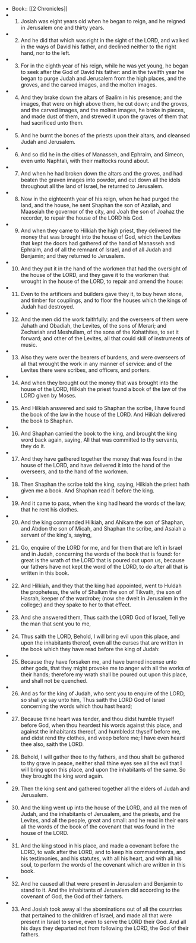 - Book:: [[2 Chronicles]]
- 1. Josiah was eight years old when he began to reign, and he reigned in Jerusalem one and thirty years.
- 2. And he did that which was right in the sight of the LORD, and walked in the ways of David his father, and declined neither to the right hand, nor to the left.
- 3. For in the eighth year of his reign, while he was yet young, he began to seek after the God of David his father: and in the twelfth year he began to purge Judah and Jerusalem from the high places, and the groves, and the carved images, and the molten images.
- 4. And they brake down the altars of Baalim in his presence; and the images, that were on high above them, he cut down; and the groves, and the carved images, and the molten images, he brake in pieces, and made dust of them, and strewed it upon the graves of them that had sacrificed unto them.
- 5. And he burnt the bones of the priests upon their altars, and cleansed Judah and Jerusalem.
- 6. And so did he in the cities of Manasseh, and Ephraim, and Simeon, even unto Naphtali, with their mattocks round about.
- 7. And when he had broken down the altars and the groves, and had beaten the graven images into powder, and cut down all the idols throughout all the land of Israel, he returned to Jerusalem.
- 8. Now in the eighteenth year of his reign, when he had purged the land, and the house, he sent Shaphan the son of Azaliah, and Maaseiah the governor of the city, and Joah the son of Joahaz the recorder, to repair the house of the LORD his God.
- 9. And when they came to Hilkiah the high priest, they delivered the money that was brought into the house of God, which the Levites that kept the doors had gathered of the hand of Manasseh and Ephraim, and of all the remnant of Israel, and of all Judah and Benjamin; and they returned to Jerusalem.
- 10. And they put it in the hand of the workmen that had the oversight of the house of the LORD, and they gave it to the workmen that wrought in the house of the LORD, to repair and amend the house:
- 11. Even to the artificers and builders gave they it, to buy hewn stone, and timber for couplings, and to floor the houses which the kings of Judah had destroyed.
- 12. And the men did the work faithfully: and the overseers of them were Jahath and Obadiah, the Levites, of the sons of Merari; and Zechariah and Meshullam, of the sons of the Kohathites, to set it forward; and other of the Levites, all that could skill of instruments of music.
- 13. Also they were over the bearers of burdens, and were overseers of all that wrought the work in any manner of service: and of the Levites there were scribes, and officers, and porters.
- 14. And when they brought out the money that was brought into the house of the LORD, Hilkiah the priest found a book of the law of the LORD given by Moses.
- 15. And Hilkiah answered and said to Shaphan the scribe, I have found the book of the law in the house of the LORD. And Hilkiah delivered the book to Shaphan.
- 16. And Shaphan carried the book to the king, and brought the king word back again, saying, All that was committed to thy servants, they do it.
- 17. And they have gathered together the money that was found in the house of the LORD, and have delivered it into the hand of the overseers, and to the hand of the workmen.
- 18. Then Shaphan the scribe told the king, saying, Hilkiah the priest hath given me a book. And Shaphan read it before the king.
- 19. And it came to pass, when the king had heard the words of the law, that he rent his clothes.
- 20. And the king commanded Hilkiah, and Ahikam the son of Shaphan, and Abdon the son of Micah, and Shaphan the scribe, and Asaiah a servant of the king's, saying,
- 21. Go, enquire of the LORD for me, and for them that are left in Israel and in Judah, concerning the words of the book that is found: for great is the wrath of the LORD that is poured out upon us, because our fathers have not kept the word of the LORD, to do after all that is written in this book.
- 22. And Hilkiah, and they that the king had appointed, went to Huldah the prophetess, the wife of Shallum the son of Tikvath, the son of Hasrah, keeper of the wardrobe; (now she dwelt in Jerusalem in the college:) and they spake to her to that effect.
- 23. And she answered them, Thus saith the LORD God of Israel, Tell ye the man that sent you to me,
- 24. Thus saith the LORD, Behold, I will bring evil upon this place, and upon the inhabitants thereof, even all the curses that are written in the book which they have read before the king of Judah:
- 25. Because they have forsaken me, and have burned incense unto other gods, that they might provoke me to anger with all the works of their hands; therefore my wrath shall be poured out upon this place, and shall not be quenched.
- 26. And as for the king of Judah, who sent you to enquire of the LORD, so shall ye say unto him, Thus saith the LORD God of Israel concerning the words which thou hast heard;
- 27. Because thine heart was tender, and thou didst humble thyself before God, when thou heardest his words against this place, and against the inhabitants thereof, and humbledst thyself before me, and didst rend thy clothes, and weep before me; I have even heard thee also, saith the LORD.
- 28. Behold, I will gather thee to thy fathers, and thou shalt be gathered to thy grave in peace, neither shall thine eyes see all the evil that I will bring upon this place, and upon the inhabitants of the same. So they brought the king word again.
- 29. Then the king sent and gathered together all the elders of Judah and Jerusalem.
- 30. And the king went up into the house of the LORD, and all the men of Judah, and the inhabitants of Jerusalem, and the priests, and the Levites, and all the people, great and small: and he read in their ears all the words of the book of the covenant that was found in the house of the LORD.
- 31. And the king stood in his place, and made a covenant before the LORD, to walk after the LORD, and to keep his commandments, and his testimonies, and his statutes, with all his heart, and with all his soul, to perform the words of the covenant which are written in this book.
- 32. And he caused all that were present in Jerusalem and Benjamin to stand to it. And the inhabitants of Jerusalem did according to the covenant of God, the God of their fathers.
- 33. And Josiah took away all the abominations out of all the countries that pertained to the children of Israel, and made all that were present in Israel to serve, even to serve the LORD their God. And all his days they departed not from following the LORD, the God of their fathers.
